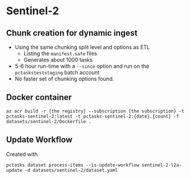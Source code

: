 # Sentinel-2

## Chunk creation for dynamic ingest

- Using the same chunking split level and options as ETL
    - Listing the `manifest.safe` files
    - Generates about 1000 tasks
- 5-6 hour run-time with a `--since` option and run on the `pctasksteststaging` batch account
- No faster set of chunking options found.

## Docker container

```shell
az acr build -r {the registry} --subscription {the subscription} -t pctasks-sentinel-2:latest -t pctasks-sentinel-2:{date}.{count} -f datasets/sentinel-2/Dockerfile .
```

## Update Workflow

Created with

```
pctasks dataset process-items --is-update-workflow sentinel-2-l2a-update -d datasets/sentinel-2/dataset.yaml
```